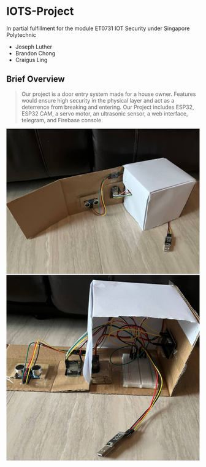 # IOTS-Project
In partial fulfillment for the module ET0731 IOT Security under Singapore Polytechnic
- Joseph Luther
- Brandon Chong
- Craigus Ling

## Brief Overview
> Our project is a door entry system made
> for a house owner. Features would ensure
> high security in the physical layer and
> act as a deterrence from breaking and
> entering. Our Project includes ESP32, 
> ESP32 CAM, a servo motor, an ultrasonic
> sensor, a web interface, telegram,
> and Firebase console.

![Image not found!](https://github.com/Xeropyt/IOTS-Project/blob/main/Images/proto1.jpeg?raw=true)
![Image not found!](https://github.com/Xeropyt/IOTS-Project/blob/main/Images/proto2.jpeg?raw=true)
